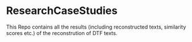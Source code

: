 # ResearchCaseStudies

This Repo contains all the results (including reconstructed texts, similarity scores etc.) of the reconstrution of DTF texts.
